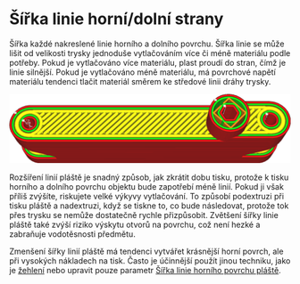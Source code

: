 Šířka linie horní/dolní strany
====
Šířka každé nakreslené linie horního a dolního povrchu. Šířka linie se může lišit od velikosti trysky jednoduše vytlačováním více či méně materiálu podle potřeby. Pokud je vytlačováno více materiálu, plast proudí do stran, čímž je linie silnější. Pokud je vytlačováno méně materiálu, má povrchové napětí materiálu tendenci tlačit materiál směrem ke středové linii dráhy trysky.

![Linie pláště jsou mnohem širší než ostatní](../../../articles/images/skin_line_width.png)

Rozšíření linií pláště je snadný způsob, jak zkrátit dobu tisku, protože k tisku horního a dolního povrchu objektu bude zapotřebí méně linií. Pokud ji však příliš zvýšíte, riskujete velké výkyvy vytlačování. To způsobí podextruzi při tisku pláště a nadextruzi, když se tiskne to, co bude následovat, protože tok přes trysku se nemůže dostatečně rychle přizpůsobit. Zvětšení šířky linie pláště také zvýší riziko výskytu otvorů na povrchu, což není hezké a zabraňuje vodotěsnosti předmětu.

Zmenšení šířky linií pláště má tendenci vytvářet krásnější horní povrch, ale při vysokých nákladech na tisk. Často je účinnější použít jinou techniku, jako je [žehlení](../top_bottom/ironing_enabled.md) nebo upravit pouze parametr [Šířka linie horního povrchu pláště](../experimental/roofing_line_width.md).